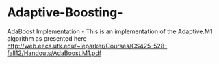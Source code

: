 # Adaptive-Boosting-
AdaBoost Implementation - 
This is an implementation of the Adaptive.M1 algorithm as presented here http://web.eecs.utk.edu/~leparker/Courses/CS425-528-fall12/Handouts/AdaBoost.M1.pdf
